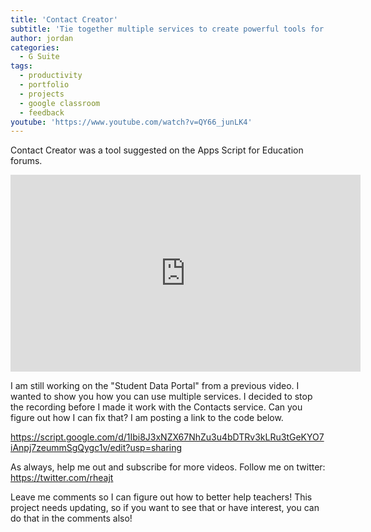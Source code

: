 ```yaml
---
title: 'Contact Creator'
subtitle: 'Tie together multiple services to create powerful tools for yourself'
author: jordan
categories:
  - G Suite
tags:
  - productivity
  - portfolio
  - projects
  - google classroom
  - feedback
youtube: 'https://www.youtube.com/watch?v=QY66_junLK4'
---
```


Contact Creator was a tool suggested on the Apps Script for Education forums.

<iframe width="560" height="315" src="https://www.youtube.com/embed/QY66_junLK4" frameborder="0" allow="autoplay; encrypted-media" allowfullscreen></iframe>

I am still working on the "Student Data Portal" from a previous video. I wanted to show you how you can use multiple services. I decided to stop the recording before I made it work with the Contacts service. Can you figure out how I can fix that? I am posting a link to the code below.

https://script.google.com/d/1Ibi8J3xNZX67NhZu3u4bDTRv3kLRu3tGeKYO7iAnpj7zeummSgQygc1v/edit?usp=sharing

As always, help me out and subscribe for more videos. Follow me on twitter: https://twitter.com/rheajt

Leave me comments so I can figure out how to better help teachers! This project needs updating, so if you want to see that or have interest, you can do that in the comments also!
